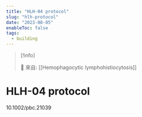 ```yaml
---
title: "HLH-04 protocol"
slug: "hlh-protocol"
date: "2023-08-05"
enableToc: false
tags:
  - building
---
```


> [!info]
>
> 🌱 來自: [[Hemophagocytic lymphohistiocytosis]]

# HLH-04 protocol

10.1002/pbc.21039
